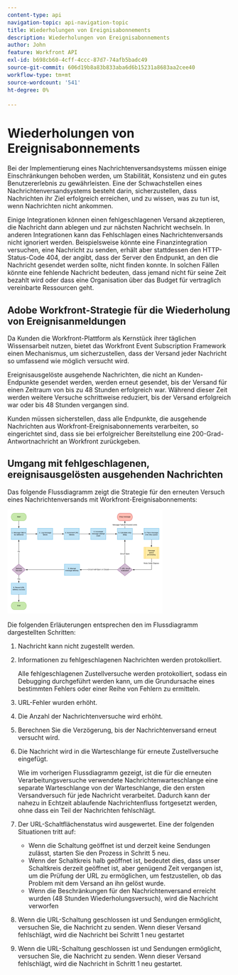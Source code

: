 ```yaml
---
content-type: api
navigation-topic: api-navigation-topic
title: Wiederholungen von Ereignisabonnements
description: Wiederholungen von Ereignisabonnements
author: John
feature: Workfront API
exl-id: b698cb60-4cff-4ccc-87d7-74afb5badc49
source-git-commit: 606d19b8a83b833aba6d6b15231a8683aa2cee40
workflow-type: tm+mt
source-wordcount: '541'
ht-degree: 0%

---
```


# Wiederholungen von Ereignisabonnements

Bei der Implementierung eines Nachrichtenversandsystems müssen einige Einschränkungen behoben werden, um Stabilität, Konsistenz und ein gutes Benutzererlebnis zu gewährleisten. Eine der Schwachstellen eines Nachrichtenversandsystems besteht darin, sicherzustellen, dass Nachrichten ihr Ziel erfolgreich erreichen, und zu wissen, was zu tun ist, wenn Nachrichten nicht ankommen.

Einige Integrationen können einen fehlgeschlagenen Versand akzeptieren, die Nachricht dann ablegen und zur nächsten Nachricht wechseln.  In anderen Integrationen kann das Fehlschlagen eines Nachrichtenversands nicht ignoriert werden. Beispielsweise könnte eine Finanzintegration versuchen, eine Nachricht zu senden, erhält aber stattdessen den HTTP-Status-Code 404, der angibt, dass der Server den Endpunkt, an den die Nachricht gesendet werden sollte, nicht finden konnte. In solchen Fällen könnte eine fehlende Nachricht bedeuten, dass jemand nicht für seine Zeit bezahlt wird oder dass eine Organisation über das Budget für vertraglich vereinbarte Ressourcen geht.

## Adobe Workfront-Strategie für die Wiederholung von Ereignisanmeldungen

Da Kunden die Workfront-Plattform als Kernstück ihrer täglichen Wissensarbeit nutzen, bietet das Workfront Event Subscription Framework einen Mechanismus, um sicherzustellen, dass der Versand jeder Nachricht so umfassend wie möglich versucht wird.

Ereignisausgelöste ausgehende Nachrichten, die nicht an Kunden-Endpunkte gesendet werden, werden erneut gesendet, bis der Versand für einen Zeitraum von bis zu 48 Stunden erfolgreich war. Während dieser Zeit werden weitere Versuche schrittweise reduziert, bis der Versand erfolgreich war oder bis 48 Stunden vergangen sind.

Kunden müssen sicherstellen, dass alle Endpunkte, die ausgehende Nachrichten aus Workfront-Ereignisabonnements verarbeiten, so eingerichtet sind, dass sie bei erfolgreicher Bereitstellung eine 200-Grad-Antwortnachricht an Workfront zurückgeben.

## Umgang mit fehlgeschlagenen, ereignisausgelösten ausgehenden Nachrichten

Das folgende Flussdiagramm zeigt die Strategie für den erneuten Versuch eines Nachrichtenversands mit Workfront-Ereignisabonnements:

![](assets/event-subscription-circuit-breaker-retries-350x234.png)

Die folgenden Erläuterungen entsprechen den im Flussdiagramm dargestellten Schritten:

1. Nachricht kann nicht zugestellt werden.
1. Informationen zu fehlgeschlagenen Nachrichten werden protokolliert.

   Alle fehlgeschlagenen Zustellversuche werden protokolliert, sodass ein Debugging durchgeführt werden kann, um die Grundursache eines bestimmten Fehlers oder einer Reihe von Fehlern zu ermitteln.

1. URL-Fehler wurden erhöht.
1. Die Anzahl der Nachrichtenversuche wird erhöht.
1. Berechnen Sie die Verzögerung, bis der Nachrichtenversand erneut versucht wird.
1. Die Nachricht wird in die Warteschlange für erneute Zustellversuche eingefügt.

   Wie im vorherigen Flussdiagramm gezeigt, ist die für die erneuten Verarbeitungsversuche verwendete Nachrichtenwarteschlange eine separate Warteschlange von der Warteschlange, die den ersten Versandversuch für jede Nachricht verarbeitet. Dadurch kann der nahezu in Echtzeit ablaufende Nachrichtenfluss fortgesetzt werden, ohne dass ein Teil der Nachrichten fehlschlägt.

1. Der URL-Schaltflächenstatus wird ausgewertet. Eine der folgenden Situationen tritt auf:

   * Wenn die Schaltung geöffnet ist und derzeit keine Sendungen zulässt, starten Sie den Prozess in Schritt 5 neu.
   * Wenn der Schaltkreis halb geöffnet ist, bedeutet dies, dass unser Schaltkreis derzeit geöffnet ist, aber genügend Zeit vergangen ist, um die Prüfung der URL zu ermöglichen, um festzustellen, ob das Problem mit dem Versand an ihn gelöst wurde.
   * Wenn die Beschränkungen für den Nachrichtenversand erreicht wurden (48 Stunden Wiederholungsversuch), wird die Nachricht verworfen

1. Wenn die URL-Schaltung geschlossen ist und Sendungen ermöglicht, versuchen Sie, die Nachricht zu senden. Wenn dieser Versand fehlschlägt, wird die Nachricht bei Schritt 1 neu gestartet

1. Wenn die URL-Schaltung geschlossen ist und Sendungen ermöglicht, versuchen Sie, die Nachricht zu senden. Wenn dieser Versand fehlschlägt, wird die Nachricht in Schritt 1 neu gestartet.

   <!--
   <li value="10" data-mc-conditions="QuicksilverOrClassic.Draft mode">Workfront disables Event Subscriptions when both of the following criteria are met:
   <ul>
   <!--
   <li data-mc-conditions="QuicksilverOrClassic.Draft mode">The Event Subscription has failed 1000 delivery attempts consecutively</li>
   <li data-mc-conditions="QuicksilverOrClassic.Draft mode">48 hours have passed since the last successful delivery</li>
   </ul></li>
   -->
